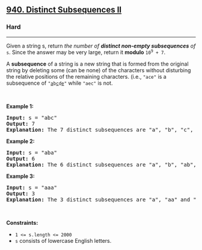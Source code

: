 <h2><a href="https://leetcode.com/problems/distinct-subsequences-ii/">940. Distinct Subsequences II</a></h2><h3>Hard</h3><hr><div><p>Given a string s, return <em>the number of <strong>distinct non-empty subsequences</strong> of</em> <code>s</code>. Since the answer may be very large, return it <strong>modulo</strong> <code>10<sup>9</sup> + 7</code>.</p>
A <strong>subsequence</strong> of a string is a new string that is formed from the original string by deleting some (can be none) of the characters without disturbing the relative positions of the remaining characters. (i.e., <code>"ace"</code> is a subsequence of <code>"<u>a</u>b<u>c</u>d<u>e</u>"</code> while <code>"aec"</code> is not.
<p>&nbsp;</p>
<p><strong class="example">Example 1:</strong></p>

<pre><strong>Input:</strong> s = "abc"
<strong>Output:</strong> 7
<strong>Explanation:</strong> The 7 distinct subsequences are "a", "b", "c", "ab", "ac", "bc", and "abc".
</pre>

<p><strong class="example">Example 2:</strong></p>

<pre><strong>Input:</strong> s = "aba"
<strong>Output:</strong> 6
<strong>Explanation:</strong> The 6 distinct subsequences are "a", "b", "ab", "aa", "ba", and "aba".
</pre>

<p><strong class="example">Example 3:</strong></p>

<pre><strong>Input:</strong> s = "aaa"
<strong>Output:</strong> 3
<strong>Explanation:</strong> The 3 distinct subsequences are "a", "aa" and "aaa".
</pre>

<p>&nbsp;</p>
<p><strong>Constraints:</strong></p>

<ul>
	<li><code>1 &lt;= s.length &lt;= 2000</code></li>
	<li><code>s</code> consists of lowercase English letters.</li>
</ul>
</div>